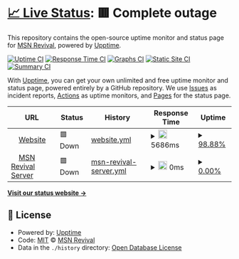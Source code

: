 # [📈 Live Status](https://MSN-Revival.github.io//msnrevival-status): <!--live status--> **🟥 Complete outage**

This repository contains the open-source uptime monitor and status page for [MSN Revival](https://MSN-Revival.github.io//msnrevival-status), powered by [Upptime](https://github.com/upptime/upptime).

[![Uptime CI](https://github.com/MSN-Revival//msnrevival-status/workflows/Uptime%20CI/badge.svg)](https://github.com/MSN-Revival//msnrevival-status/actions?query=workflow%3A%22Uptime+CI%22)
[![Response Time CI](https://github.com/MSN-Revival//msnrevival-status/workflows/Response%20Time%20CI/badge.svg)](https://github.com/MSN-Revival//msnrevival-status/actions?query=workflow%3A%22Response+Time+CI%22)
[![Graphs CI](https://github.com/MSN-Revival//msnrevival-status/workflows/Graphs%20CI/badge.svg)](https://github.com/MSN-Revival//msnrevival-status/actions?query=workflow%3A%22Graphs+CI%22)
[![Static Site CI](https://github.com/MSN-Revival//msnrevival-status/workflows/Static%20Site%20CI/badge.svg)](https://github.com/MSN-Revival//msnrevival-status/actions?query=workflow%3A%22Static+Site+CI%22)
[![Summary CI](https://github.com/MSN-Revival//msnrevival-status/workflows/Summary%20CI/badge.svg)](https://github.com/MSN-Revival//msnrevival-status/actions?query=workflow%3A%22Summary+CI%22)

With [Upptime](https://upptime.js.org), you can get your own unlimited and free uptime monitor and status page, powered entirely by a GitHub repository. We use [Issues](https://github.com/MSN-Revival//msnrevival-status/issues) as incident reports, [Actions](https://github.com/MSN-Revival//msnrevival-status/actions) as uptime monitors, and [Pages](https://MSN-Revival.github.io//msnrevival-status) for the status page.

<!--start: status pages-->
<!-- This summary is generated by Upptime (https://github.com/upptime/upptime) -->
<!-- Do not edit this manually, your changes will be overwritten -->
<!-- prettier-ignore -->
| URL | Status | History | Response Time | Uptime |
| --- | ------ | ------- | ------------- | ------ |
| <img alt="" src="https://icons.duckduckgo.com/ip3/msnrevival.repl.co.ico" height="13"> [Website](https://msnrevival.repl.co) | 🟥 Down | [website.yml](https://github.com/MSN-Revival/msnrevival-status/commits/HEAD/history/website.yml) | <details><summary><img alt="Response time graph" src="./graphs/website/response-time-week.png" height="20"> 5686ms</summary><br><a href="https://MSN-Revival.github.io//msnrevival-status/history/website"><img alt="Response time 1470" src="https://img.shields.io/endpoint?url=https%3A%2F%2Fraw.githubusercontent.com%2FMSN-Revival%2Fmsnrevival-status%2FHEAD%2Fapi%2Fwebsite%2Fresponse-time.json"></a><br><a href="https://MSN-Revival.github.io//msnrevival-status/history/website"><img alt="24-hour response time 11042" src="https://img.shields.io/endpoint?url=https%3A%2F%2Fraw.githubusercontent.com%2FMSN-Revival%2Fmsnrevival-status%2FHEAD%2Fapi%2Fwebsite%2Fresponse-time-day.json"></a><br><a href="https://MSN-Revival.github.io//msnrevival-status/history/website"><img alt="7-day response time 5686" src="https://img.shields.io/endpoint?url=https%3A%2F%2Fraw.githubusercontent.com%2FMSN-Revival%2Fmsnrevival-status%2FHEAD%2Fapi%2Fwebsite%2Fresponse-time-week.json"></a><br><a href="https://MSN-Revival.github.io//msnrevival-status/history/website"><img alt="30-day response time 2384" src="https://img.shields.io/endpoint?url=https%3A%2F%2Fraw.githubusercontent.com%2FMSN-Revival%2Fmsnrevival-status%2FHEAD%2Fapi%2Fwebsite%2Fresponse-time-month.json"></a><br><a href="https://MSN-Revival.github.io//msnrevival-status/history/website"><img alt="1-year response time 1470" src="https://img.shields.io/endpoint?url=https%3A%2F%2Fraw.githubusercontent.com%2FMSN-Revival%2Fmsnrevival-status%2FHEAD%2Fapi%2Fwebsite%2Fresponse-time-year.json"></a></details> | <details><summary><a href="https://MSN-Revival.github.io//msnrevival-status/history/website">98.88%</a></summary><a href="https://MSN-Revival.github.io//msnrevival-status/history/website"><img alt="All-time uptime 99.62%" src="https://img.shields.io/endpoint?url=https%3A%2F%2Fraw.githubusercontent.com%2FMSN-Revival%2Fmsnrevival-status%2FHEAD%2Fapi%2Fwebsite%2Fuptime.json"></a><br><a href="https://MSN-Revival.github.io//msnrevival-status/history/website"><img alt="24-hour uptime 92.15%" src="https://img.shields.io/endpoint?url=https%3A%2F%2Fraw.githubusercontent.com%2FMSN-Revival%2Fmsnrevival-status%2FHEAD%2Fapi%2Fwebsite%2Fuptime-day.json"></a><br><a href="https://MSN-Revival.github.io//msnrevival-status/history/website"><img alt="7-day uptime 98.88%" src="https://img.shields.io/endpoint?url=https%3A%2F%2Fraw.githubusercontent.com%2FMSN-Revival%2Fmsnrevival-status%2FHEAD%2Fapi%2Fwebsite%2Fuptime-week.json"></a><br><a href="https://MSN-Revival.github.io//msnrevival-status/history/website"><img alt="30-day uptime 99.29%" src="https://img.shields.io/endpoint?url=https%3A%2F%2Fraw.githubusercontent.com%2FMSN-Revival%2Fmsnrevival-status%2FHEAD%2Fapi%2Fwebsite%2Fuptime-month.json"></a><br><a href="https://MSN-Revival.github.io//msnrevival-status/history/website"><img alt="1-year uptime 99.62%" src="https://img.shields.io/endpoint?url=https%3A%2F%2Fraw.githubusercontent.com%2FMSN-Revival%2Fmsnrevival-status%2FHEAD%2Fapi%2Fwebsite%2Fuptime-year.json"></a></details>
| <img alt="" src="https://icons.duckduckgo.com/ip3/server.msnrevival.tk.ico" height="13"> [MSN Revival Server](https://server.msnrevival.tk) | 🟥 Down | [msn-revival-server.yml](https://github.com/MSN-Revival/msnrevival-status/commits/HEAD/history/msn-revival-server.yml) | <details><summary><img alt="Response time graph" src="./graphs/msn-revival-server/response-time-week.png" height="20"> 0ms</summary><br><a href="https://MSN-Revival.github.io//msnrevival-status/history/msn-revival-server"><img alt="Response time 0" src="https://img.shields.io/endpoint?url=https%3A%2F%2Fraw.githubusercontent.com%2FMSN-Revival%2Fmsnrevival-status%2FHEAD%2Fapi%2Fmsn-revival-server%2Fresponse-time.json"></a><br><a href="https://MSN-Revival.github.io//msnrevival-status/history/msn-revival-server"><img alt="24-hour response time 0" src="https://img.shields.io/endpoint?url=https%3A%2F%2Fraw.githubusercontent.com%2FMSN-Revival%2Fmsnrevival-status%2FHEAD%2Fapi%2Fmsn-revival-server%2Fresponse-time-day.json"></a><br><a href="https://MSN-Revival.github.io//msnrevival-status/history/msn-revival-server"><img alt="7-day response time 0" src="https://img.shields.io/endpoint?url=https%3A%2F%2Fraw.githubusercontent.com%2FMSN-Revival%2Fmsnrevival-status%2FHEAD%2Fapi%2Fmsn-revival-server%2Fresponse-time-week.json"></a><br><a href="https://MSN-Revival.github.io//msnrevival-status/history/msn-revival-server"><img alt="30-day response time 0" src="https://img.shields.io/endpoint?url=https%3A%2F%2Fraw.githubusercontent.com%2FMSN-Revival%2Fmsnrevival-status%2FHEAD%2Fapi%2Fmsn-revival-server%2Fresponse-time-month.json"></a><br><a href="https://MSN-Revival.github.io//msnrevival-status/history/msn-revival-server"><img alt="1-year response time 0" src="https://img.shields.io/endpoint?url=https%3A%2F%2Fraw.githubusercontent.com%2FMSN-Revival%2Fmsnrevival-status%2FHEAD%2Fapi%2Fmsn-revival-server%2Fresponse-time-year.json"></a></details> | <details><summary><a href="https://MSN-Revival.github.io//msnrevival-status/history/msn-revival-server">0.00%</a></summary><a href="https://MSN-Revival.github.io//msnrevival-status/history/msn-revival-server"><img alt="All-time uptime 0.00%" src="https://img.shields.io/endpoint?url=https%3A%2F%2Fraw.githubusercontent.com%2FMSN-Revival%2Fmsnrevival-status%2FHEAD%2Fapi%2Fmsn-revival-server%2Fuptime.json"></a><br><a href="https://MSN-Revival.github.io//msnrevival-status/history/msn-revival-server"><img alt="24-hour uptime 0.00%" src="https://img.shields.io/endpoint?url=https%3A%2F%2Fraw.githubusercontent.com%2FMSN-Revival%2Fmsnrevival-status%2FHEAD%2Fapi%2Fmsn-revival-server%2Fuptime-day.json"></a><br><a href="https://MSN-Revival.github.io//msnrevival-status/history/msn-revival-server"><img alt="7-day uptime 0.00%" src="https://img.shields.io/endpoint?url=https%3A%2F%2Fraw.githubusercontent.com%2FMSN-Revival%2Fmsnrevival-status%2FHEAD%2Fapi%2Fmsn-revival-server%2Fuptime-week.json"></a><br><a href="https://MSN-Revival.github.io//msnrevival-status/history/msn-revival-server"><img alt="30-day uptime 0.00%" src="https://img.shields.io/endpoint?url=https%3A%2F%2Fraw.githubusercontent.com%2FMSN-Revival%2Fmsnrevival-status%2FHEAD%2Fapi%2Fmsn-revival-server%2Fuptime-month.json"></a><br><a href="https://MSN-Revival.github.io//msnrevival-status/history/msn-revival-server"><img alt="1-year uptime 0.00%" src="https://img.shields.io/endpoint?url=https%3A%2F%2Fraw.githubusercontent.com%2FMSN-Revival%2Fmsnrevival-status%2FHEAD%2Fapi%2Fmsn-revival-server%2Fuptime-year.json"></a></details>

<!--end: status pages-->

[**Visit our status website →**](https://MSN-Revival.github.io//msnrevival-status)

## 📄 License

- Powered by: [Upptime](https://github.com/upptime/upptime)
- Code: [MIT](./LICENSE) © [MSN Revival](https://MSN-Revival.github.io//msnrevival-status)
- Data in the `./history` directory: [Open Database License](https://opendatacommons.org/licenses/odbl/1-0/)
